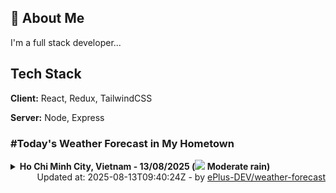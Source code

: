 ## 🚀 About Me
I'm a full stack developer...


## Tech Stack

**Client:** React, Redux, TailwindCSS

**Server:** Node, Express

### #Today's Weather Forecast in My Hometown



<details>
    <summary><b>Ho Chi Minh City, Vietnam - 13/08/2025 (<img src="https://cdn.weatherapi.com/weather/64x64/day/302.png" /> Moderate rain)</b>
    </summary>

    
<table>
    <tr>
        <th>Hour</th>
        <td>00:00</td><td>01:00</td><td>02:00</td><td>03:00</td><td>04:00</td><td>05:00</td><td>06:00</td><td>07:00</td><td>08:00</td><td>09:00</td><td>10:00</td><td>11:00</td><td>12:00</td><td>13:00</td><td>14:00</td><td>15:00</td><td>16:00</td><td>17:00</td><td>18:00</td><td>19:00</td><td>20:00</td><td>21:00</td><td>22:00</td><td>23:00</td>
    </tr>
    <tr>
        <th>Weather</th>
        <td><img src="https://cdn.weatherapi.com/weather/64x64/night/116.png"></img></td><td><img src="https://cdn.weatherapi.com/weather/64x64/night/296.png"></img></td><td><img src="https://cdn.weatherapi.com/weather/64x64/night/176.png"></img></td><td><img src="https://cdn.weatherapi.com/weather/64x64/night/176.png"></img></td><td><img src="https://cdn.weatherapi.com/weather/64x64/night/176.png"></img></td><td><img src="https://cdn.weatherapi.com/weather/64x64/night/176.png"></img></td><td><img src="https://cdn.weatherapi.com/weather/64x64/day/353.png"></img></td><td><img src="https://cdn.weatherapi.com/weather/64x64/day/353.png"></img></td><td><img src="https://cdn.weatherapi.com/weather/64x64/day/176.png"></img></td><td><img src="https://cdn.weatherapi.com/weather/64x64/day/176.png"></img></td><td><img src="https://cdn.weatherapi.com/weather/64x64/day/116.png"></img></td><td><img src="https://cdn.weatherapi.com/weather/64x64/day/116.png"></img></td><td><img src="https://cdn.weatherapi.com/weather/64x64/day/119.png"></img></td><td><img src="https://cdn.weatherapi.com/weather/64x64/day/116.png"></img></td><td><img src="https://cdn.weatherapi.com/weather/64x64/day/119.png"></img></td><td><img src="https://cdn.weatherapi.com/weather/64x64/day/116.png"></img></td><td><img src="https://cdn.weatherapi.com/weather/64x64/day/116.png"></img></td><td><img src="https://cdn.weatherapi.com/weather/64x64/day/116.png"></img></td><td><img src="https://cdn.weatherapi.com/weather/64x64/day/116.png"></img></td><td><img src="https://cdn.weatherapi.com/weather/64x64/night/116.png"></img></td><td><img src="https://cdn.weatherapi.com/weather/64x64/night/116.png"></img></td><td><img src="https://cdn.weatherapi.com/weather/64x64/night/119.png"></img></td><td><img src="https://cdn.weatherapi.com/weather/64x64/night/119.png"></img></td><td><img src="https://cdn.weatherapi.com/weather/64x64/night/116.png"></img></td>
    </tr>
    <tr>
        <th>Condition</th>
        <td width="200px">Partly Cloudy </td><td width="200px">Light rain</td><td width="200px">Patchy rain nearby</td><td width="200px">Patchy rain nearby</td><td width="200px">Patchy rain nearby</td><td width="200px">Patchy rain nearby</td><td width="200px">Light rain shower</td><td width="200px">Light rain shower</td><td width="200px">Patchy rain nearby</td><td width="200px">Patchy rain nearby</td><td width="200px">Partly Cloudy </td><td width="200px">Partly Cloudy </td><td width="200px">Cloudy </td><td width="200px">Partly Cloudy </td><td width="200px">Cloudy </td><td width="200px">Partly Cloudy </td><td width="200px">Partly cloudy</td><td width="200px">Partly Cloudy </td><td width="200px">Partly Cloudy </td><td width="200px">Partly Cloudy </td><td width="200px">Partly Cloudy </td><td width="200px">Cloudy </td><td width="200px">Cloudy </td><td width="200px">Partly Cloudy </td>
    </tr>
    <tr>
        <th>Temperature</th>
        <td>26.3 °C</td><td>25.6 °C</td><td>25.3 °C</td><td>24.8 °C</td><td>24.7 °C</td><td>24.7 °C</td><td>24.6 °C</td><td>25.8 °C</td><td>28.2 °C</td><td>29.6 °C</td><td>31 °C</td><td>32.3 °C</td><td>33.4 °C</td><td>34.2 °C</td><td>34.6 °C</td><td>33.6 °C</td><td>32.3 °C</td><td>30.5 °C</td><td>30 °C</td><td>29.1 °C</td><td>28.3 °C</td><td>27.8 °C</td><td>27.4 °C</td><td>27.1 °C</td>
    </tr>
    <tr>
        <th>Wind</th>
        <td>10.1 kph</td><td>8.3 kph</td><td>7.6 kph</td><td>6.1 kph</td><td>5.4 kph</td><td>4.7 kph</td><td>4.3 kph</td><td>4.7 kph</td><td>9.7 kph</td><td>15.1 kph</td><td>18.4 kph</td><td>19.4 kph</td><td>19.4 kph</td><td>18.7 kph</td><td>17.6 kph</td><td>16.2 kph</td><td>19.4 kph</td><td>18 kph</td><td>20.5 kph</td><td>19.8 kph</td><td>19.4 kph</td><td>18.7 kph</td><td>19.1 kph</td><td>16.9 kph</td>
    </tr>
</table>

</details>

<div align="right">
    Updated at: 2025-08-13T09:40:24Z - by <a target="_blank"
        href="https://github.com/ePlus-DEV/weather-forecast">ePlus-DEV/weather-forecast</a>
</div>
